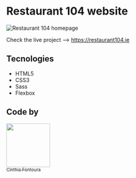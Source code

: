 
# Restaurant 104 website

![Restaurant 104 homepage](https://user-images.githubusercontent.com/80278757/146469635-18e450aa-ade6-4d9b-b2eb-06919d42f759.jpg)

Check the live project --> https://restaurant104.ie


## Tecnologies

<ul>
  <li>HTML5</li>
  <li>CSS3</li>
  <li>Sass</li>
  <li>Flexbox</li> 
</ul>


## Code by

 [<img src="https://avatars.githubusercontent.com/u/80278757?v=4" width=115><br><sub>Cinthia Fontoura</sub>](https://github.com/ccinthiafontoura)
 
